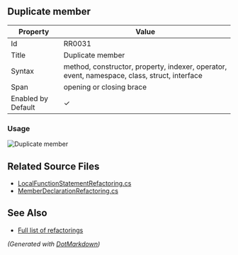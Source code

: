 ## Duplicate member

| Property           | Value                                                                                        |
| ------------------ | -------------------------------------------------------------------------------------------- |
| Id                 | RR0031                                                                                       |
| Title              | Duplicate member                                                                             |
| Syntax             | method, constructor, property, indexer, operator, event, namespace, class, struct, interface |
| Span               | opening or closing brace                                                                     |
| Enabled by Default | &#x2713;                                                                                     |

### Usage

![Duplicate member](../../images/refactorings/DuplicateMember.png)

## Related Source Files

* [LocalFunctionStatementRefactoring.cs](../../src/Refactorings/CSharp/Refactorings/LocalFunctionStatementRefactoring.cs)
* [MemberDeclarationRefactoring.cs](../../src/Refactorings/CSharp/Refactorings/MemberDeclarationRefactoring.cs)

## See Also

* [Full list of refactorings](Refactorings.md)

*\(Generated with [DotMarkdown](http://github.com/JosefPihrt/DotMarkdown)\)*